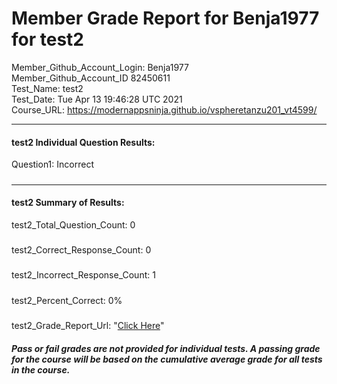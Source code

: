 # Member Grade Report for Benja1977 for test2  
   
Member_Github_Account_Login: Benja1977  
Member_Github_Account_ID 82450611  
Test_Name: test2  
Test_Date: Tue Apr 13 19:46:28 UTC 2021  
Course_URL: https://modernappsninja.github.io/vspheretanzu201_vt4599/  
   
---  
#### test2 Individual Question Results:  
Question1: Incorrect  
#####  
---  
#### test2 Summary of Results:  
test2_Total_Question_Count: 0  
#####  
test2_Correct_Response_Count: 0  
#####  
test2_Incorrect_Response_Count: 1  
#####  
test2_Percent_Correct: 0%  
#####  
test2_Grade_Report_Url: "[Click Here](https://github.com/modernappsninjas/Benja1977/blob/main/static/userdata/courses/vspheretanzu201_vt4599/grade_report.pr76.test2.md)"
##### Pass or fail grades are not provided for individual tests. A passing grade for the course will be based on the cumulative average grade for all tests in the course.  
